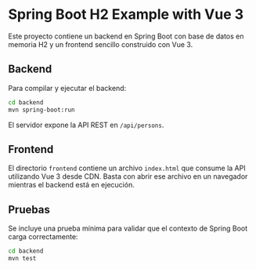 # Spring Boot H2 Example with Vue 3

Este proyecto contiene un backend en Spring Boot con base de datos en memoria H2 y un frontend sencillo construido con Vue 3.

## Backend

Para compilar y ejecutar el backend:

```bash
cd backend
mvn spring-boot:run
```

El servidor expone la API REST en `/api/persons`.

## Frontend

El directorio `frontend` contiene un archivo `index.html` que consume la API utilizando Vue 3 desde CDN. Basta con abrir ese archivo en un navegador mientras el backend está en ejecución.

## Pruebas

Se incluye una prueba mínima para validar que el contexto de Spring Boot carga correctamente:

```bash
cd backend
mvn test
```
